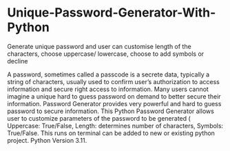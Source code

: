 # Unique-Password-Generator-With-Python
Generate unique password and user can customise length of the characters, choose uppercase/ lowercase, choose to add symbols or decline 

A password, sometimes called a passcode is a secrete data, typically a string of characters, usually used to confirm user’s authorization to access information and secure right access to information.
Many users cannot imagine a unique hard to guess password on demand to better secure their information. Password Generator provides very powerful and hard to guess password to secure information. 
This Python Password Generator allows user to customize parameters of the password to be generated ( Uppercase: True/False, Length: determines number of characters, Symbols: True/False.
This runs on terminal can be added to new or existing python project.
Python Version 3.11.
